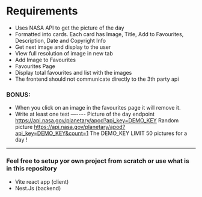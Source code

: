 # Requirements

- Uses NASA API to get the picture of the day
- Formatted into cards. Each card has Image, Title, Add to
  Favourites, Description, Date and Copyright Info
- Get next image and display to the user
- View full resolution of image in new tab
- Add Image to Favourites
- Favourites Page
- Display total favourites and list with the images
- The frontend should not communicate directly to the 3th party api

### BONUS:

- When you click on an image in the favourites page it will remove it.
- Write at least one test
  —----
  Picture of the day endpoint https://api.nasa.gov/planetary/apod?api_key=DEMO_KEY
  Random picture
  https://api.nasa.gov/planetary/apod?api_key=DEMO_KEY&count=1
  The DEMO_KEY LIMIT 50 pictures for a day !

---

### Feel free to setup yor own project from scratch or use what is in this repository

- Vite react app (client)
- Nest.Js (backend)
